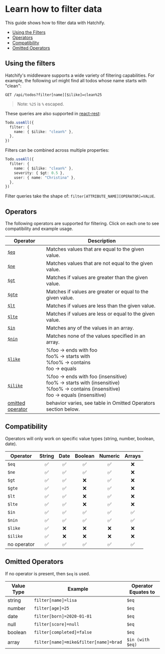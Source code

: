 # Learn how to filter data

This guide shows how to filter data with Hatchify.

- [Using the Filters](#using-the-filters)
- [Operators](#operators)
- [Compatibility](#compatibility)
- [Omitted Operators](#omitted-operators)

## Using the filters

Hatchify's middleware supports a wide variety of
filtering capabilities. For example, the following url might
find all todos whose name starts with "clean":

```curl
GET /api/todos?filter[name][$ilike]=clean%25
```

> Note: `%25` is `%` escaped.

These queries are also supported in [react-rest](../../packages/react-rest/README.md):

```ts
Todo.useAll({
  filter: {
    name: { $ilike: "clean%" },
  },
})
```

Filters can be combined across multiple properties:

```ts
Todo.useAll({
  filter: {
    name: { $ilike: "clean%" },
    severity: { $gt: 0.5 },
    user: { name: "Christina" },
  },
})
```

Filter queries take the shape of: `filter[ATTRIBUTE_NAME][OPERATOR]=VALUE`.

## Operators

The following operators are supported for filtering. Click on each one to see compatibility and example usage.

| Operator                           | Description                                                                                                                            |
| ---------------------------------- | -------------------------------------------------------------------------------------------------------------------------------------- |
| [`$eq`]($eq.md)                    | Matches values that are equal to the given value.                                                                                      |
| [`$ne`]($ne.md)                    | Matches values that are not equal to the given value.                                                                                  |
| [`$gt`]($gt.md)                    | Matches if values are greater than the given value.                                                                                    |
| [`$gte`]($gte.md)                  | Matches if values are greater or equal to the given value.                                                                             |
| [`$lt`]($lt.md)                    | Matches if values are less than the given value.                                                                                       |
| [`$lte`]($lte.md)                  | Matches if values are less or equal to the given value.                                                                                |
| [`$in`]($in.md)                    | Matches any of the values in an array.                                                                                                 |
| [`$nin`]($nin.md)                  | Matches none of the values specified in an array.                                                                                      |
| [`$like`]($like.md)                | %foo → ends with foo<br>foo% → starts with<br>%foo% → contains<br>foo → equals                                                         |
| [`$ilike`]($ilike.md)              | %foo → ends with foo (insensitive)<br>foo% → starts with (insensitive)<br>%foo% → contains (insensitive)<br>foo → equals (insensitive) |
| [omitted operator](no-operator.md) | behavior varies, see table in Omitted Operators section below.                                                                         |

## Compatibility

Operators will only work on specific value types (string, number, boolean, date).

| Operator    | String | Date | Boolean | Numeric | Arrays |
| ----------- | :----: | :--: | :-----: | :-----: | :----: |
| `$eq`       |   ✅   |  ✅  |   ✅    |   ✅    |   ❌   |
| `$ne`       |   ✅   |  ✅  |   ✅    |   ✅    |   ❌   |
| `$gt`       |   ✅   |  ✅  |   ❌    |   ✅    |   ❌   |
| `$gte`      |   ✅   |  ✅  |   ❌    |   ✅    |   ❌   |
| `$lt`       |   ✅   |  ✅  |   ❌    |   ✅    |   ❌   |
| `$lte`      |   ✅   |  ✅  |   ❌    |   ✅    |   ❌   |
| `$in`       |   ✅   |  ✅  |   ✅    |   ✅    |   ✅   |
| `$nin`      |   ✅   |  ✅  |   ✅    |   ✅    |   ✅   |
| `$like`     |   ✅   |  ❌  |   ❌    |   ❌    |   ❌   |
| `$ilike`    |   ✅   |  ❌  |   ❌    |   ❌    |   ❌   |
| no operator |   ✅   |  ✅  |   ✅    |   ✅    |   ✅   |

## Omitted Operators

If no operator is present, then `$eq` is used.

| Value Type | Example                               | Operator Equates to |
| ---------- | ------------------------------------- | ------------------- |
| string     | `filter[name]=lisa`                   | `$eq`               |
| number     | `filter[age]=25`                      | `$eq`               |
| date       | `filter[born]=2020-01-01`             | `$eq`               |
| null       | `filter[score]=null`                  | `$eq`               |
| boolean    | `filter[completed]=false`             | `$eq`               |
| array      | `filter[name]=mike&filter[name]=brad` | `$in (with $eq)`    |
